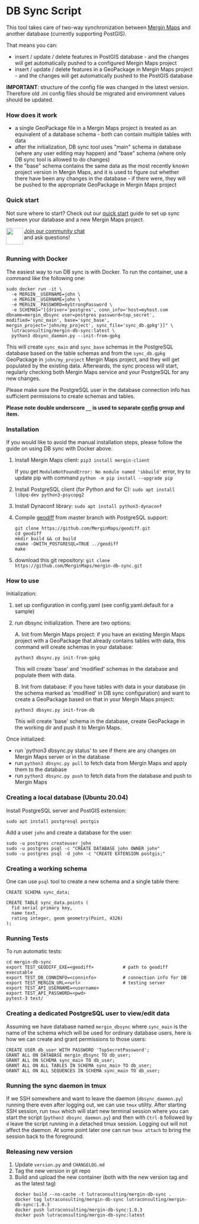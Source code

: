 # DB Sync Script

This tool takes care of two-way synchronization between [Mergin Maps](https://merginmaps.com/) and another database (currently supporting PostGIS).

That means you can:
- insert / update / delete features in PostGIS database - and the changes will get automatically
  pushed to a configured Mergin Maps project
- insert / update / delete features in a GeoPackage in Mergin Maps project - and the changes will get
  automatically pushed to the PostGIS database

**IMPORTANT**: structure of the config file was changed in the latest version. Therefore old .ini config files should be migrated and enviromnent values should be updated.

### How does it work

- a single GeoPackage file in a Mergin Maps project is treated as an equivalent of a database schema - both can contain
  multiple tables with data
- after the initialization, DB sync tool uses "main" schema in database (where any user editing may happen)
  and "base" schema (where only DB sync tool is allowed to do changes)
- the "base" schema contains the same data as the most recently known project version in Mergin Maps, and it is used
  to figure out whether there have been any changes in the database - if there were, they will be pushed
  to the appropriate GeoPackage in Mergin Maps project

### Quick start

Not sure where to start? Check out our [quick start](docs/quick_start.md) guide to set up sync between your database and a new Mergin Maps project.

<div><img align="left" width="45" height="45" src="https://raw.githubusercontent.com/MerginMaps/docs/main/src/.vuepress/public/slack.svg"><a href="https://merginmaps.com/community/join">Join our community chat</a><br/>and ask questions!</div><br />

### Running with Docker

The easiest way to run DB sync is with Docker. To run the container, use a command like the following one:

```
sudo docker run -it \
  -e MERGIN__USERNAME=john \
  -e MERGIN__USERNAME=john \
  -e MERGIN__PASSWORD=myStrongPassword \
  -e SCHEMAS="[{driver='postgres', conn_info='host=myhost.com dbname=mergin_dbsync user=postgres password=top_secret', modified='sync_main', base='sync_base', mergin_project='john/my_project', sync_file='sync_db.gpkg'}]" \
  lutraconsulting/mergin-db-sync:latest \
  python3 dbsync_daemon.py --init-from-gpkg
```

This will create `sync_main` and `sync_base` schemas in the PostgreSQL database based on the table
schemas and from the `sync_db.gpkg` GeoPackage in `john/my_project` Mergin Maps project, and they will
get populated by the existing data. Afterwards, the sync process will start, regularly checking both
Mergin Maps service and your PostgreSQL for any new changes.

Please make sure the PostgreSQL user in the database connection info has sufficient permissions
to create schemas and tables.

**Please note double underscore `__` is used to separate [config](config.yaml.default) group and item.**

### Installation

If you would like to avoid the manual installation steps, please follow the guide on using
DB sync with Docker above.

1. Install Mergin Maps client: `pip3 install mergin-client`

   If you get `ModuleNotFoundError: No module named 'skbuild'` error, try to update pip with command
`python -m pip install --upgrade pip`

2. Install PostgreSQL client (for Python and for C): `sudo apt install libpq-dev python3-psycopg2`

3. Install Dynaconf library: `sudo apt install python3-dynaconf`

4. Compile [geodiff](https://github.com/MerginMaps/geodiff) from master branch with PostgreSQL support:
   ```
   git clone https://github.com/MerginMaps/geodiff.git
   cd geodiff
   mkdir build && cd build
   cmake -DWITH_POSTGRESQL=TRUE ../geodiff
   make
   ```

4. download this git repository: `git clone https://github.com/MerginMaps/mergin-db-sync.git`

### How to use

Initialization:

1. set up configuration in config.yaml  (see config.yaml.default for a sample)
2. run dbsync initialization. There are two options:

   A. Init from Mergin Maps project: if you have an existing Mergin Maps project with a GeoPackage
      that already contains tables with data, this command will create schemas in your database:
      ```
      python3 dbsync.py init-from-gpkg
      ```
      This will create 'base' and 'modified' schemas in the database and populate them with data.

   B. Init from database: if you have tables with data in your database (in the schema marked as 'modified'
      in DB sync configuration) and want to create a GeoPackage based on that in your Mergin Maps project:
      ```
      python3 dbsync.py init-from-db
      ```
      This will create 'base' schema in the database, create GeoPackage in the working dir and push it to Mergin Maps.

Once initialized:

- run `python3 dbsync.py status' to see if there are any changes on Mergin Maps server or in the database
- run `python3 dbsync.py pull` to fetch data from Mergin Maps and apply them to the database
- run `python3 dbsync.py push` to fetch data from the database and push to Mergin Maps


### Creating a local database (Ubuntu 20.04)

Install PostgreSQL server and PostGIS extension:
```
sudo apt install postgresql postgis
```

Add a user `john` and create a database for the user:
```
sudo -u postgres createuser john
sudo -u postgres psql -c "CREATE DATABASE john OWNER john"
sudo -u postgres psql -d john -c "CREATE EXTENSION postgis;"
```

### Creating a working schema

One can use `psql` tool to create a new schema and a single table there:

```
CREATE SCHEMA sync_data;

CREATE TABLE sync_data.points (
  fid serial primary key,
  name text,
  rating integer, geom geometry(Point, 4326)
);
```

### Running Tests

To run automatic tests:

    cd mergin-db-sync
    export TEST_GEODIFF_EXE=<geodiff>           # path to geodiff executable
    export TEST_DB_CONNINFO=<conninfo>          # connection info for DB
    export TEST_MERGIN_URL=<url>                # testing server
    export TEST_API_USERNAME=<username>
    export TEST_API_PASSWORD=<pwd>
    pytest-3 test/


### Creating a dedicated PostgreSQL user to view/edit data

Assuming we have database named `mergin_dbsync` where `sync_main` is the name of the schema
which will be used for ordinary database users, here is how we can create and grant
permissions to those users:

```
CREATE USER db_user WITH PASSWORD 'TopSecretPassword';
GRANT ALL ON DATABASE mergin_dbsync TO db_user;
GRANT ALL ON SCHEMA sync_main TO db_user;
GRANT ALL ON ALL TABLES IN SCHEMA sync_main TO db_user;
GRANT ALL ON ALL SEQUENCES IN SCHEMA sync_main TO db_user;
```

### Running the sync daemon in tmux

If we SSH somewhere and want to leave the daemon (`dbsync_daemon.py`) running there
even after logging out, we can use `tmux` utility. After starting SSH session, run
`tmux` which will start new terminal session where you can start the script
(`python3 dbsync_daemon.py`) and then with `Ctrl-B` followed by `d` leave the script
running in a detached tmux session. Logging out will not affect the daemon. At some
point later one can run `tmux attach` to bring the session back to the foreground.


### Releasing new version

1. Update `version.py` and `CHANGELOG.md`
2. Tag the new version in git repo
3. Build and upload the new container (both with the new version tag and as the latest tag)
   ```
   docker build --no-cache -t lutraconsulting/mergin-db-sync .
   docker tag lutraconsulting/mergin-db-sync lutraconsulting/mergin-db-sync:1.0.3
   docker push lutraconsulting/mergin-db-sync:1.0.3
   docker push lutraconsulting/mergin-db-sync:latest
   ```
